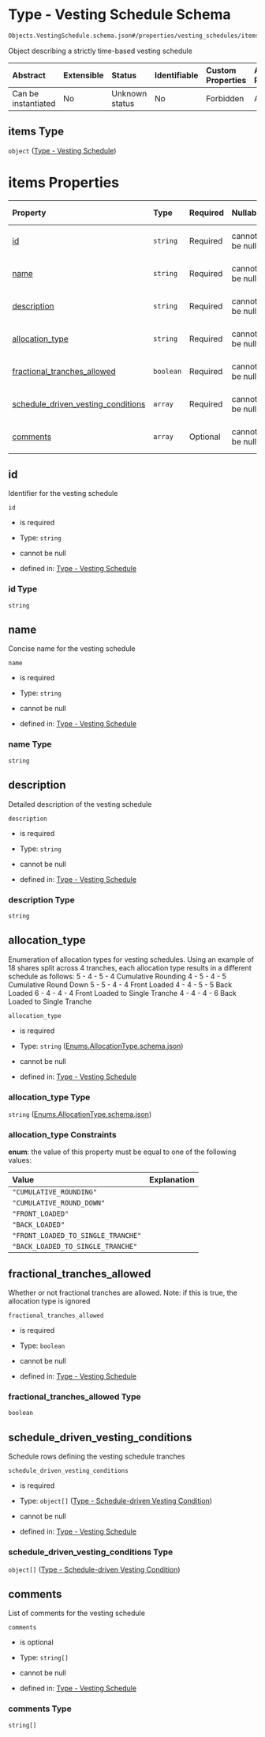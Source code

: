 # Type - Vesting Schedule Schema

```txt
Objects.VestingSchedule.schema.json#/properties/vesting_schedules/items
```

Object describing a strictly time-based vesting schedule

| Abstract            | Extensible | Status         | Identifiable | Custom Properties | Additional Properties | Access Restrictions | Defined In                                                              |
| :------------------ | :--------- | :------------- | :----------- | :---------------- | :-------------------- | :------------------ | :---------------------------------------------------------------------- |
| Can be instantiated | No         | Unknown status | No           | Forbidden         | Allowed               | none                | [CapTable.schema.json*](../CapTable.schema.json "open original schema") |

## items Type

`object` ([Type - Vesting Schedule](captable-properties-captable---objectsvestingscheduleschemajson-array-type---vesting-schedule.md))

# items Properties

| Property                                                                  | Type      | Required | Nullable       | Defined by                                                                                                                                                                       |
| :------------------------------------------------------------------------ | :-------- | :------- | :------------- | :------------------------------------------------------------------------------------------------------------------------------------------------------------------------------- |
| [id](#id)                                                                 | `string`  | Required | cannot be null | [Type - Vesting Schedule](vestingschedule-properties-id.md "Objects.VestingSchedule.schema.json#/properties/id")                                                                 |
| [name](#name)                                                             | `string`  | Required | cannot be null | [Type - Vesting Schedule](vestingschedule-properties-name.md "Objects.VestingSchedule.schema.json#/properties/name")                                                             |
| [description](#description)                                               | `string`  | Required | cannot be null | [Type - Vesting Schedule](vestingschedule-properties-description.md "Objects.VestingSchedule.schema.json#/properties/description")                                               |
| [allocation_type](#allocation_type)                                       | `string`  | Required | cannot be null | [Type - Vesting Schedule](vestingschedule-properties-enumsallocationtypeschemajson.md "Enums.AllocationType.schema.json#/properties/allocation_type")                            |
| [fractional_tranches_allowed](#fractional_tranches_allowed)               | `boolean` | Required | cannot be null | [Type - Vesting Schedule](vestingschedule-properties-fractional_tranches_allowed.md "Objects.VestingSchedule.schema.json#/properties/fractional_tranches_allowed")               |
| [schedule_driven_vesting_conditions](#schedule_driven_vesting_conditions) | `array`   | Required | cannot be null | [Type - Vesting Schedule](vestingschedule-properties-schedule_driven_vesting_conditions.md "Objects.VestingSchedule.schema.json#/properties/schedule_driven_vesting_conditions") |
| [comments](#comments)                                                     | `array`   | Optional | cannot be null | [Type - Vesting Schedule](vestingschedule-properties-comments.md "Objects.VestingSchedule.schema.json#/properties/comments")                                                     |

## id

Identifier for the vesting schedule

`id`

*   is required

*   Type: `string`

*   cannot be null

*   defined in: [Type - Vesting Schedule](vestingschedule-properties-id.md "Objects.VestingSchedule.schema.json#/properties/id")

### id Type

`string`

## name

Concise name for the vesting schedule

`name`

*   is required

*   Type: `string`

*   cannot be null

*   defined in: [Type - Vesting Schedule](vestingschedule-properties-name.md "Objects.VestingSchedule.schema.json#/properties/name")

### name Type

`string`

## description

Detailed description of the vesting schedule

`description`

*   is required

*   Type: `string`

*   cannot be null

*   defined in: [Type - Vesting Schedule](vestingschedule-properties-description.md "Objects.VestingSchedule.schema.json#/properties/description")

### description Type

`string`

## allocation_type

Enumeration of allocation types for vesting schedules. Using an example of 18 shares split across 4 tranches, each allocation type results in a different schedule as follows:
5 - 4 - 5 - 4 Cumulative Rounding
4 - 5 - 4 - 5 Cumulative Round Down
5 - 5 - 4 - 4 Front Loaded
4 - 4 - 5 - 5 Back Loaded
6 - 4 - 4 - 4 Front Loaded to Single Tranche
4 - 4 - 4 - 6 Back Loaded to Single Tranche

`allocation_type`

*   is required

*   Type: `string` ([Enums.AllocationType.schema.json](vestingschedule-properties-enumsallocationtypeschemajson.md))

*   cannot be null

*   defined in: [Type - Vesting Schedule](vestingschedule-properties-enumsallocationtypeschemajson.md "Enums.AllocationType.schema.json#/properties/allocation_type")

### allocation_type Type

`string` ([Enums.AllocationType.schema.json](vestingschedule-properties-enumsallocationtypeschemajson.md))

### allocation_type Constraints

**enum**: the value of this property must be equal to one of the following values:

| Value                              | Explanation |
| :--------------------------------- | :---------- |
| `"CUMULATIVE_ROUNDING"`            |             |
| `"CUMULATIVE_ROUND_DOWN"`          |             |
| `"FRONT_LOADED"`                   |             |
| `"BACK_LOADED"`                    |             |
| `"FRONT_LOADED_TO_SINGLE_TRANCHE"` |             |
| `"BACK_LOADED_TO_SINGLE_TRANCHE"`  |             |

## fractional_tranches_allowed

Whether or not fractional tranches are allowed. Note: if this is true, the allocation type is ignored

`fractional_tranches_allowed`

*   is required

*   Type: `boolean`

*   cannot be null

*   defined in: [Type - Vesting Schedule](vestingschedule-properties-fractional_tranches_allowed.md "Objects.VestingSchedule.schema.json#/properties/fractional_tranches_allowed")

### fractional_tranches_allowed Type

`boolean`

## schedule_driven_vesting_conditions

Schedule rows defining the vesting schedule tranches

`schedule_driven_vesting_conditions`

*   is required

*   Type: `object[]` ([Type - Schedule-driven Vesting Condition](vestingschedule-properties-schedule_driven_vesting_conditions-type---schedule-driven-vesting-condition.md))

*   cannot be null

*   defined in: [Type - Vesting Schedule](vestingschedule-properties-schedule_driven_vesting_conditions.md "Objects.VestingSchedule.schema.json#/properties/schedule_driven_vesting_conditions")

### schedule_driven_vesting_conditions Type

`object[]` ([Type - Schedule-driven Vesting Condition](vestingschedule-properties-schedule_driven_vesting_conditions-type---schedule-driven-vesting-condition.md))

## comments

List of comments for the vesting schedule

`comments`

*   is optional

*   Type: `string[]`

*   cannot be null

*   defined in: [Type - Vesting Schedule](vestingschedule-properties-comments.md "Objects.VestingSchedule.schema.json#/properties/comments")

### comments Type

`string[]`
